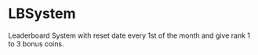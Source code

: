 # LBSystem
Leaderboard System with reset date every 1st of the month and give rank 1 to 3 bonus coins.
